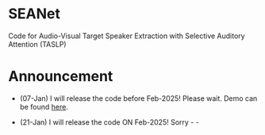 # SEANet
Code for Audio-Visual Target Speaker Extraction with Selective Auditory Attention (TASLP)

# Announcement
- (07-Jan) I will release the code before Feb-2025! Please wait. Demo can be found [here](https://youtu.be/5Qi0Pi0g79k).

- (21-Jan) I will release the code ON Feb-2025! Sorry - -
